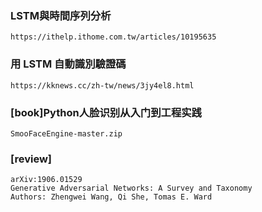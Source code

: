 ### LSTM與時間序列分析
```
https://ithelp.ithome.com.tw/articles/10195635
```
### 用 LSTM 自動識別驗證碼
```
https://kknews.cc/zh-tw/news/3jy4el8.html
```
### [book]Python人脸识别从入门到工程实践
```
SmooFaceEngine-master.zip
```
### [review]
```
arXiv:1906.01529 
Generative Adversarial Networks: A Survey and Taxonomy
Authors: Zhengwei Wang, Qi She, Tomas E. Ward
```
